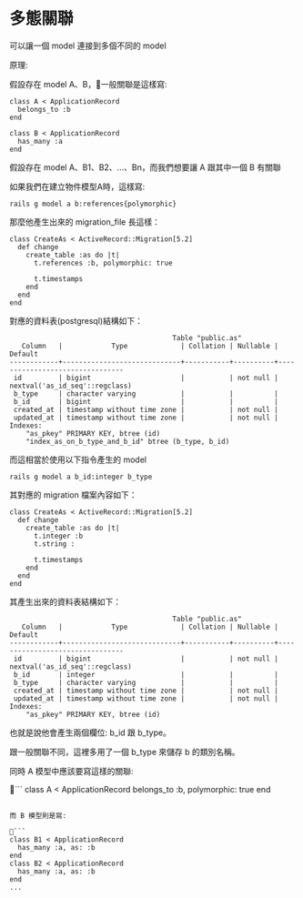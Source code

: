 # 多態關聯

可以讓一個 model 連接到多個不同的 model

原理:

假設存在 model A、B，一般關聯是這樣寫:

```
class A < ApplicationRecord
  belongs_to :b
end

class B < ApplicationRecord
  has_many :a
end
```

假設存在 model A、B1、B2、...、Bn，而我們想要讓 A 跟其中一個 B 有關聯

如果我們在建立物件模型A時，這樣寫:

```
rails g model a b:references{polymorphic}
```

那麼他產生出來的 migration_file 長這樣：

```
class CreateAs < ActiveRecord::Migration[5.2]
  def change
    create_table :as do |t|
      t.references :b, polymorphic: true

      t.timestamps
    end
  end
end
```

對應的資料表(postgresql)結構如下：

```
                                        Table "public.as"
   Column   |            Type             | Collation | Nullable |            Default
------------+-----------------------------+-----------+----------+--------------------------------
 id         | bigint                      |           | not null | nextval('as_id_seq'::regclass)
 b_type     | character varying           |           |          |
 b_id       | bigint                      |           |          |
 created_at | timestamp without time zone |           | not null |
 updated_at | timestamp without time zone |           | not null |
Indexes:
    "as_pkey" PRIMARY KEY, btree (id)
    "index_as_on_b_type_and_b_id" btree (b_type, b_id)
```

而這相當於使用以下指令產生的 model

```
rails g model a b_id:integer b_type
```

其對應的 migration 檔案內容如下：

```
class CreateAs < ActiveRecord::Migration[5.2]
  def change
    create_table :as do |t|
      t.integer :b
      t.string :

      t.timestamps
    end
  end
end
```

其產生出來的資料表結構如下：

```
                                        Table "public.as"
   Column   |            Type             | Collation | Nullable |            Default
------------+-----------------------------+-----------+----------+--------------------------------
 id         | bigint                      |           | not null | nextval('as_id_seq'::regclass)
 b_id       | integer                     |           |          |
 b_type     | character varying           |           |          |
 created_at | timestamp without time zone |           | not null |
 updated_at | timestamp without time zone |           | not null |
Indexes:
    "as_pkey" PRIMARY KEY, btree (id)
```

也就是說他會產生兩個欄位: b_id 跟 b_type。

跟一般關聯不同，這裡多用了一個 b_type 來儲存 b 的類別名稱。

同時 A 模型中應該要寫這樣的關聯:

```
class A < ApplicationRecord
  belongs_to :b, polymorphic: true
end
```

而 B 模型則是寫:

```
class B1 < ApplicationRecord
  has_many :a, as: :b
end
class B2 < ApplicationRecord
  has_many :a, as: :b
end
...
```



